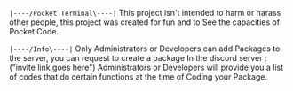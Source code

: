 `|----/Pocket Terminal\----|`
This project isn't intended to harm or harass other people, this project was created for fun and to
See the capacities of Pocket Code.

`|----/Info\----|`
Only Administrators or Developers can add Packages to the server, you can request to create a package
In the discord server : ("invite link goes here")
Administrators or Developers will provide you a list of codes that do certain functions at the time of
Coding your Package.
